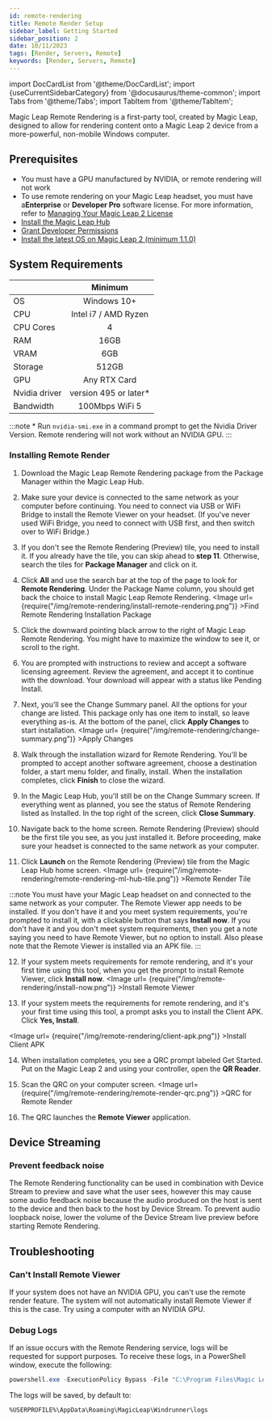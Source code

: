 ```yaml
---
id: remote-rendering
title: Remote Render Setup
sidebar_label: Getting Started
sidebar_position: 2
date: 10/11/2023
tags: [Render, Servers, Remote]
keywords: [Render, Servers, Remote]
---
```


import DocCardList from '@theme/DocCardList';
import {useCurrentSidebarCategory} from '@docusaurus/theme-common';
import Tabs from '@theme/Tabs';
import TabItem from '@theme/TabItem';

Magic Leap Remote Rendering is a first-party tool, created by Magic Leap, designed to allow for rendering content onto a Magic Leap 2 device from a more-powerful, non-mobile Windows computer.

## Prerequisites

* You must have a GPU manufactured by NVIDIA, or remote rendering will not work
* To use remote rendering on your Magic Leap headset, you must have a**Enterprise** or **Developer Pro** software license. For more information, refer to [Managing Your Magic Leap 2 License](https://www.magicleap.care/hc/en-us/articles/9356966949389-Managing-Your-Magic-Leap-2-License)
* [Install the Magic Leap Hub](/docs/guides/getting-started/install-the-tools#install-magic-leap-hub)
* [Grant Developer Permissions](/docs/guides/getting-started/granting-permissions)
* [Install the latest OS on Magic Leap 2 (minimum 1.1.0)](/docs/guides/device/updating-the-os/device-flashing-guide#download-the-latest-os-build)

## System Requirements

|                   |        Minimum         | 
| :---------------- | :--------------------: |
| OS                |      Windows 10+       |
| CPU               |  Intel i7 / AMD Ryzen  |
| CPU Cores         |           4            |
| RAM               |          16GB          |
| VRAM              |          6GB           |
| Storage           |         512GB          |
| GPU               |      Any RTX Card      |
| Nvidia driver     | version 495 or later\* |
| Bandwidth         |    100Mbps WiFi 5      |

:::note \* Run `nvidia-smi.exe` in a command prompt to get the Nvidia Driver Version. Remote rendering will not work without an NVIDIA GPU.
:::

### Installing Remote Render

1. Download the Magic Leap Remote Rendering package from the Package Manager within the Magic Leap Hub.

2. Make sure your device is connected to the same network as your computer before continuing. You need to connect via USB or WiFi Bridge to install the Remote Viewer on your headset. (If you've never used WiFi Bridge, you need to connect with USB first, and then switch over to WiFi Bridge.)

3. If you don't see the Remote Rendering (Preview) tile, you need to install it. If you already have the tile, you can skip ahead to **step 11**. Otherwise, search the tiles for **Package Manager** and click on it.

4. Click **All** and use the search bar at the top of the page to look for **Remote Rendering**. Under the Package Name column, you should get back the choice to install Magic Leap Remote Rendering. <Image url= {require("/img/remote-rendering/install-remote-rendering.png")} >Find Remote Rendering Installation Package</Image> 

5. Click the downward pointing black arrow to the right of Magic Leap Remote Rendering. You might have to maximize the window to see it, or scroll to the right. 

6. You are prompted with instructions to review and accept a software licensing agreement. Review the agreement, and accept it to continue with the download. Your download will appear with a status like Pending Install.

7. Next, you'll see the Change Summary panel. All the options for your change are listed. This package only has one item to install, so leave everything as-is. At the bottom of the panel, click **Apply Changes** to start installation. <Image url= {require("/img/remote-rendering/change-summary.png")} >Apply Changes</Image>

8. Walk through the installation wizard for Remote Rendering. You'll be prompted to accept another software agreement, choose a destination folder, a start menu folder, and finally, install. When the installation completes, click **Finish** to close the wizard. 

9. In the Magic Leap Hub, you'll still be on the Change Summary screen. If everything went as planned, you see the status of Remote Rendering listed as Installed. In the top right of the screen, click **Close Summary**. 

10. Navigate back to the home screen. Remote Rendering (Preview) should be the first tile you see, as you just installed it. Before proceeding, make sure your headset is connected to the same network as your computer.

11. Click **Launch** on the Remote Rendering (Preview) tile from the Magic Leap Hub home screen. <Image url= {require("/img/remote-rendering/remote-rendering-ml-hub-tile.png")} >Remote Render Tile</Image> 

:::note
You must have your Magic Leap headset on and connected to the same network as your computer. The Remote Viewer app needs to be installed. If you don't have it and you meet system requirements, you're prompted to install it, with a clickable button that says **Install now**. If you don't have it and you don't meet system requirements, then you get a note saying you need to have Remote Viewer, but no option to install. Also please note that the Remote Viewer is installed via an APK file. 
:::

12. If your system meets requirements for remote rendering, and it's your first time using this tool, when you get the prompt to install Remote Viewer, click **Install now**. <Image url= {require("/img/remote-rendering/install-now.png")} >Install Remote Viewer</Image> 

13. If your system meets the requirements for remote rendering, and it's your first time using this tool, a prompt asks you to install the Client APK. Click **Yes, Install**.

<Image url= {require("/img/remote-rendering/client-apk.png")} >Install Client APK</Image>

14. When installation completes, you see a QRC prompt labeled Get Started. Put on the Magic Leap 2 and using your controller, open the **QR Reader**.

15. Scan the QRC on your computer screen. <Image url= {require("/img/remote-rendering/remote-render-qrc.png")} >QRC for Remote Render</Image>

16. The QRC launches the **Remote Viewer** application.

## Device Streaming

### Prevent feedback noise

The Remote Rendering functionality can be used in combination with Device Stream to preview and save what the user sees, however this may cause some audio feedback noise because the audio produced on the host is sent to the device and then back to the host by Device Stream. To prevent audio loopback noise, lower the volume of the Device Stream live preview before starting Remote Rendering.

## Troubleshooting

### Can't Install Remote Viewer

If your system does not have an NVIDIA GPU, you can't use the remote render feature. The system will not automatically install Remote Viewer if this is the case. Try using a computer with an NVIDIA GPU.

### Debug Logs

If an issue occurs with the Remote Rendering service, logs will be requested for support purposes. To receive these logs, in a PowerShell window, execute the following:

<Tabs groupId="operating-systems">
  <TabItem value="windows" label="Windows">

```powershell
powershell.exe -ExecutionPolicy Bypass -File "C:\Program Files\Magic Leap Remote Rendering\DebuggerScript.ps1"
```

The logs will be saved, by default to:

`%USERPROFILE%\AppData\Roaming\MagicLeap\Windrunner\logs`

  </TabItem>
</Tabs>
